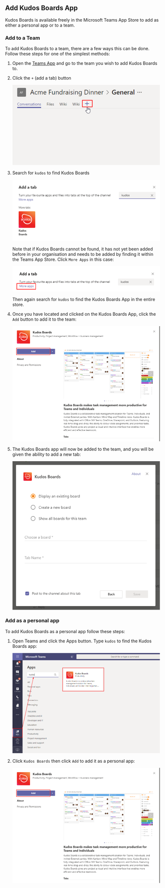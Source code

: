## Add Kudos Boards App

Kudos Boards is available freely in the Microsoft Teams App Store to add as either a personal app or to a team.

### Add to a Team

To add Kudos Boards to a team, there are a few ways this can be done. Follow these steps for one of the simplest methods:

1.  Open the [Teams App](https://teams.microsoft.com) and go to the team you wish to add Kudos Boards to.

1.  Click the `+` (add a tab) button

    ![example](/assets/msgraph/teams_add-a-tab.png)

1.  Search for `kudos` to find Kudos Boards

    ![example](/assets/msgraph/teams_tab-search-apps.png)

    Note that if Kudos Boards cannot be found, it has not yet been added before in your organisation and needs to be added by finding it within the Teams App Store.
    Click `More Apps` in this case:

    ![example](/assets/msgraph/teams_add-tab-more.png)

    Then again search for `kudos` to find the Kudos Boards App in the entire store.

1.  Once you have located and clicked on the Kudos Boards App, click the `Add` button to add it to the team:

    ![example](/assets/msgraph/teams_add-personal-app.png)

1.  The Kudos Boards app will now be added to the team, and you will be given the ability to add a new tab:

    ![example](/assets/msgraph/teams_new-tab.png)

### Add as a personal app

To add Kudos Boards as a personal app follow these steps:

1.  Open Teams and click the Apps button. Type `kudos` to find the Kudos Boards app:

    ![example](/assets/msgraph/teams_find-app.png)

1.  Click `Kudos Boards` then click `Add` to add it as a personal app:

    ![example](/assets/msgraph/teams_add-personal-app.png)
